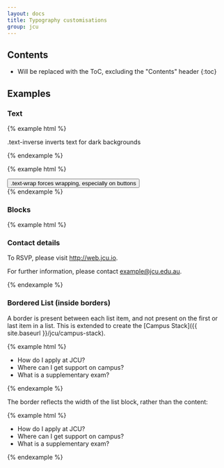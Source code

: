 ```yaml
---
layout: docs
title: Typography customisations
group: jcu
---
```


## Contents

* Will be replaced with the ToC, excluding the "Contents" header
{:toc}

## Examples

### Text

{% example html %}
<div class="bg-inverse text-inverse">
  <p>.text-inverse inverts text for dark backgrounds</p>
</div>
{% endexample %}

{% example html %}
<div class="row">
  <div class="col-xs-3">
    <button class="btn btn-primary text-wrap">.text-wrap forces wrapping, especially on buttons</button>
  </div>
</div>
{% endexample %}

### Blocks

{% example html %}
<div class="block-dotted">
  <h3>Contact details</h3>
  <p>To RSVP, please visit <a href="http://web.jcu.io">http://web.jcu.io</a>.</p>
  <p>For further information, please contact <a href="mailto:example@jcu.edu.au">example@jcu.edu.au</a>.</p>
</div>
{% endexample %}

### Bordered List (inside borders)

A border is present between each list item, and not present on the first or last
item in a list.  This is extended to create the [Campus
Stack]({{ site.baseurl }}/jcu/campus-stack).

{% example html %}
<ul class="list-bordered">
  <li>How do I apply at JCU?</li>
  <li>Where can I get support on campus?</li>
  <li>What is a supplementary exam?</li>
</ul>
{% endexample %}

The border reflects the width of the list block, rather than the content:

{% example html %}
<div class="row">
  <div class="col-xs-4">
    <ul class="list-bordered">
      <li>How do I apply at JCU?</li>
      <li>Where can I get support on campus?</li>
      <li>What is a supplementary exam?</li>
    </ul>
  </div>
</div>
{% endexample %}
